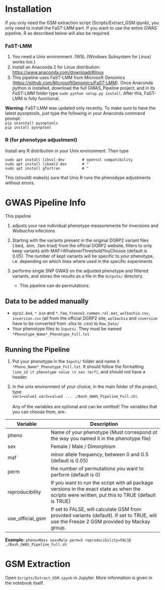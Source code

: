 # Installation
If you only need the GSM extraction script (Scripts/Extract_GSM.ipynb), you only need to install the FaST-LMM part. If you want to use the entire GWAS pipeline, R as described below will also be required.

### FaST-LMM

1. You need a Unix environment. (WSL (Windows Subsystem for Linux) works too.)
2. Install an Anaconda 2 for Linux distribution: https://www.anaconda.com/download/#linux
3. This pipeline uses FaST-LMM from Microsoft Genomics (https://github.com/MicrosoftGenomics/FaST-LMM). Once Anaconda python is installed, download the full GWAS_Pipeline project, and in its *FaST-LMM* folder type `sudo python setup.py install`. After this, FaST-LMM is fully functional.

**Warning**: FaST-LMM was updated only recently. To make sure to have the latest pysnptools, just type the following in your Anaconda command prompt:  
`pip uninstall pysnptools`  
`pip install pysnptool`

### R (for phenotype adjustment)
Install any R distribution in your Unix environment. Then type

```
sudo apt install libssl-dev        # openssl compatibility
sudo apt install libxml2-dev       # "
sudo apt install gfortran          # "  
```

This (should) make(s) sure that Unix R runs the phenodype adjustments without errors.


# GWAS Pipeline Info

This pipeline

1) adjusts your raw individual phenotype measurements for inversions and *Wolbachia* infections
2) Starting with the variants present in the original DGRP2 variant files (.bed, .bim, .fam triad) from the official DGRP2 website, filters to only keep variants with MAF>WhateverThresholdYouChoose (default is 0.05). The number of kept variants will be specific to your phenotype, i.e. depending on which lines where used in the specific experiments
3) performs single SNP GWAS on the adjusted phenotype and filtered variants, and stores the results as a file in the `Outputs/` directory.

   * This pipeline can do permutations.

## Data to be added manually

* `dgrp2.bed`, `*.bim` and `*.fam`, `freeze2.common.rel.mat`, `wolbachia.csv`, `inversion.csv` (all from the official DGRP2 site, `wolbachia` and `inversion` have to be converted from .xlsx to .csv) to `Raw_Data/`
* Your phenotype files to `Inputs/`. They must be named `*Phenotype_Name*_Phenotype_Full.txt`

## Running the Pipeline

1) Put your phenotype in the `Inputs/` folder and name it `*Pheno_Name*_Phenotype_Full.txt`. It should follow the formatting `line_id \t phenotype value \t sex (m/f)`, and should not have a header.

2) In the unix environment of your choice, in the main folder of the project, type  
`var1=value1 var2=value2 ... ./Bash_GWAS_Pipeline_Full.sh\`  
<br/>  Any of the variables are optional and can be omitted! The variables that you can choose from, are:  

Variable | Description
-- | --
pheno | Name of your phenotype (Must correspond ot the way you named it in the phenotype file)
sex | Female / Male / Dimorphism
maf | minor allele frequency, between 0 and 0.5 (default is 0.05)
perm | the number of permutations you want to perform (default is 0)
reproducibility | If you want to run the script with all package versions in the exact state as when the scripts were written, put this to TRUE (default is TRUE)
use_official_gsm | If set to FALSE, will calculate GSM from provided variants (default). If set to TRUE, will use the Freeze 2 GSM provided by Mackay group.
  
**Example:** `pheno=Mass sex=Male perm=5 reproducibility=FALSE ./Bash_GWAS_Pipeline_Full.sh`

# GSM Extraction
Open `Scripts/Extract_GSM.ipynb` in Jupyter. More information is given in the notebook itself.